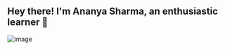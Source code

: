 ## Hey there! I'm Ananya Sharma, an enthusiastic learner 👋
![image](https://github.com/user-attachments/assets/b3bf8e91-b72a-446b-a0f1-46183274cc8d)

<!--
**ananyascodes/ananyascodes** is a ✨ _special_ ✨ repository because its `README.md` (this file) appears on your GitHub profile.

Here are some ideas to get you started:

- 🔭 I’m currently working on ...
- 🌱 I’m currently learning ...
- 👯 I’m looking to collaborate on ...
- 🤔 I’m looking for help with ...
- 💬 Ask me about ...
- 📫 How to reach me: ...
- 😄 Pronouns: ...
- ⚡ Fun fact: ...
-->
